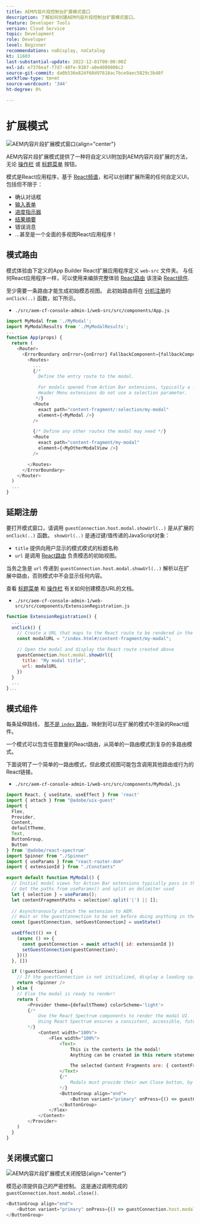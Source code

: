 ```yaml
---
title: AEM内容片段控制台扩展模式窗口
description: 了解如何创建AEM内容片段控制台扩展模式窗口。
feature: Developer Tools
version: Cloud Service
topic: Development
role: Developer
level: Beginner
recommendations: noDisplay, noCatalog
kt: 11603
last-substantial-update: 2022-12-01T00:00:00Z
exl-id: e7376eaf-f7d7-48fe-9387-a0e4089806c2
source-git-commit: da0b536e824f68d97618ac7bce9aec5829c3b48f
workflow-type: tm+mt
source-wordcount: '344'
ht-degree: 0%

---
```


# 扩展模式

![AEM内容片段扩展模式窗口](./assets/modal/modal.png){align="center"}

AEM内容片段扩展模式提供了一种将自定义UI附加到AEM内容片段扩展的方法，无论 [操作栏](./action-bar.md) 或 [标题菜单](./header-menu.md) 按钮。

模式是React应用程序，基于 [React频谱](https://react-spectrum.adobe.com/react-spectrum/)，和可以创建扩展所需的任何自定义UI，包括但不限于：

+ 确认对话框
+ [输入表单](https://react-spectrum.adobe.com/react-spectrum/#forms)
+ [进度指示器](https://react-spectrum.adobe.com/react-spectrum/#status)
+ [结果摘要](https://react-spectrum.adobe.com/react-spectrum/#collections)
+ 错误消息
+ ...甚至是一个全面的多视图React应用程序！

## 模式路由

模式体验由下定义的App Builder React扩展应用程序定义 `web-src` 文件夹。 与任何React应用程序一样，可以使用来编排完整体验 [React路由](https://reactrouter.com/en/main/components/routes) 该渲染 [React组件](https://reactjs.org/docs/components-and-props.html).

至少需要一条路由才能生成初始模态视图。 此初始路由将在 [分机注册](#extension-registration)的 `onClick(..)` 函数，如下所示。


+ `./src/aem-cf-console-admin-1/web-src/src/components/App.js`

```javascript
import MyModal from './MyModal';
import MyModalResults from './MyModalResults';
...
function App(props) {
  return (
    <Router>
      <ErrorBoundary onError={onError} FallbackComponent={fallbackComponent}>
        <Routes>
          ...         
          {/* 
            Define the entry route to the modal.

            For modals opened from Action Bar extensions, typically a :selection parameter is used to pass in the list of selected Content Fragments.
            Header Menu extensions do not use a selection parameter.
           */}
          <Route
            exact path="content-fragment/:selection/my-modal"
            element={<MyModal />}
          />                    

          {/* Define any other routes the modal may need */}
          <Route
            exact path="content-fragment/my-modal"
            element={<MyOtherModalView />}
          />                    

        </Routes>
      </ErrorBoundary>
    </Router>
  )
  ...
}
```

## 延期注册

要打开模式窗口，请调用 `guestConnection.host.modal.showUrl(..)` 是从扩展的 `onClick(..)` 函数。 `showUrl(..)` 是通过键/值传递的JavaScript对象：

+ `title` 提供向用户显示的模式模式的标题名称
+ `url` 是调用 [React路由](#modal-routes) 负责模态的初始视图。

当务之急是 `url` 传递到 `guestConnection.host.modal.showUrl(..)` 解析以在扩展中路由，否则模式中不会显示任何内容。

查看 [标题菜单](./header-menu.md#modal) 和 [操作栏](./action-bar.md#modal) 有关如何创建模态URL的文档。

+ `./src/aem-cf-console-admin-1/web-src/src/components/ExtensionRegistration.js`

```javascript
function ExtensionRegistration() {
  ...
  onClick() {
    // Create a URL that maps to the React route to be rendered in the modal
    const modalURL = "/index.html#/content-fragment/my-modal";

    // Open the modal and display the React route created above
    guestConnection.host.modal.showUrl({
      title: "My modal title",
      url: modalURL
    })     
  }
  ...     
}...
```

## 模式组件

每条延伸路线， [那不是 `index` 路由](./extension-registration.md#app-routes)，映射到可以在扩展的模式中渲染的React组件。

一个模式可以包含任意数量的React路由，从简单的一路由模式到复杂的多路由模式。

下面说明了一个简单的一路由模式，但此模式视图可能包含调用其他路由或行为的React链接。

+ `./src/aem-cf-console-admin-1/web-src/src/components/MyModal.js`

```javascript
import React, { useState, useEffect } from 'react'
import { attach } from "@adobe/uix-guest"
import {
  Flex,
  Provider,
  Content,
  defaultTheme,
  Text,
  ButtonGroup,
  Button
} from '@adobe/react-spectrum'
import Spinner from "./Spinner"
import { useParams } from "react-router-dom"
import { extensionId } from "./Constants"

export default function MyModal() {
  // Initial modal views for Action Bar extensions typically pass in the list of selected Content Fragment Paths from ExtensionRegistration.js
  // Get the paths from useParams() and split on delimiter used
  let { selection } = useParams();
  let contentFragmentPaths = selection?.split('|') || [];
  
  // Asynchronously attach the extension to AEM. 
  // Wait or the guestConnection to be set before doing anything in the modal.
  const [guestConnection, setGuestConnection] = useState()

  useEffect(() => {
    (async () => {
      const guestConnection = await attach({ id: extensionId })
      setGuestConnection(guestConnection);
    })()
  }, [])

  if (!guestConnection) {
    // If the guestConnection is not initialized, display a loading spinner
    return <Spinner />
  } else {
    // Else the modal is ready to render!
    return (
        <Provider theme={defaultTheme} colorScheme='light'>
        {/* 
            Use the React Spectrum components to render the modal UI.
            Using React Spectrum ensures a consistent, accessible, future-proof look-and-feel and speeds up development.
        */}
            <Content width="100%">
                <Flex width="100%">
                    <Text>
                        This is the contents in the modal! 
                        Anything can be created in this return statement!

                        The selected Content Fragments are: { contentFragmentPaths.join(', ') }
                    </Text>                    
                    {/*
                        Modals must provide their own Close button, by calling: guestConnection.host.modal.close()
                    */}
                    <ButtonGroup align="end">
                        <Button variant="primary" onPress={() => guestConnection.host.modal.close()}>Close</Button>
                    </ButtonGroup>
                </Flex>
            </Content>
        </Provider>
    )
  }
}
```

## 关闭模式窗口

![AEM内容片段扩展模式关闭按钮](./assets/modal/close.png){align="center"}

模范必须提供自己的严密控制。 这是通过调用完成的 `guestConnection.host.modal.close()`.

```javascript
<ButtonGroup align="end">
    <Button variant="primary" onPress={() => guestConnection.host.modal.close()}>Close</Button>
</ButtonGroup>
```
